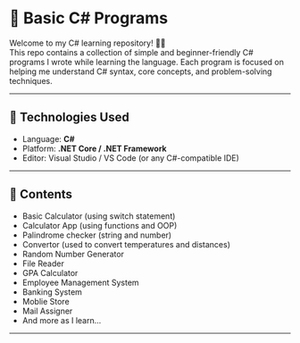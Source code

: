 # 📘 Basic C# Programs

Welcome to my C# learning repository! 👨‍💻  
This repo contains a collection of simple and beginner-friendly C# programs I wrote while learning the language. Each program is focused on helping me understand C# syntax, core concepts, and problem-solving techniques.

---

## 🔧 Technologies Used

- Language: **C#**
- Platform: **.NET Core / .NET Framework**
- Editor: Visual Studio / VS Code (or any C#-compatible IDE)

---

## 📂 Contents

- Basic Calculator (using switch statement)
- Calculator App (using functions and OOP)
- Palindrome checker (string and number)
- Convertor (used to convert temperatures and distances)
- Random Number Generator
- File Reader
- GPA Calculator
- Employee Management System
- Banking System
- Moblie Store
- Mail Assigner
- And more as I learn...

---
